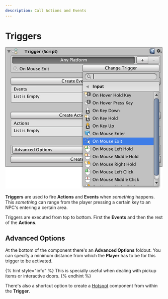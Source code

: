 ```yaml
---
description: Call Actions and Events
---
```


# Triggers

![](../../.gitbook/assets/triggers.jpg)

**Triggers** are used to fire **Actions** and **Events** when _something_ happens. This _something_ can range from the player pressing a certain key to an NPC's entering a certain area.

Triggers are executed from top to bottom. First the **Events** and then the rest of the **Actions**.

## Advanced Options

At the bottom of the component there's an **Advanced Options** foldout. You can specify a minimum distance from which the **Player** has to be for this trigger to be activated. 

{% hint style="info" %}
This is specially useful when dealing with pickup items or interactive doors.
{% endhint %}

There's also a shortcut option to create a [Hotspot](hotspots.md) component from within the **Trigger**.


